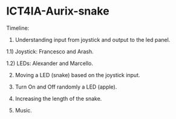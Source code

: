 # ICT4IA-Aurix-snake

Timeline:

1) Understanding input from joystick and output to the led panel.

  1.1) Joystick: Francesco and Arash.
  
  1.2) LEDs: Alexander and Marcello.

2) Moving a LED (snake) based on the joystick input.

3) Turn On and Off randomly a LED (apple).

4) Increasing the length of the snake.

5) Music.
